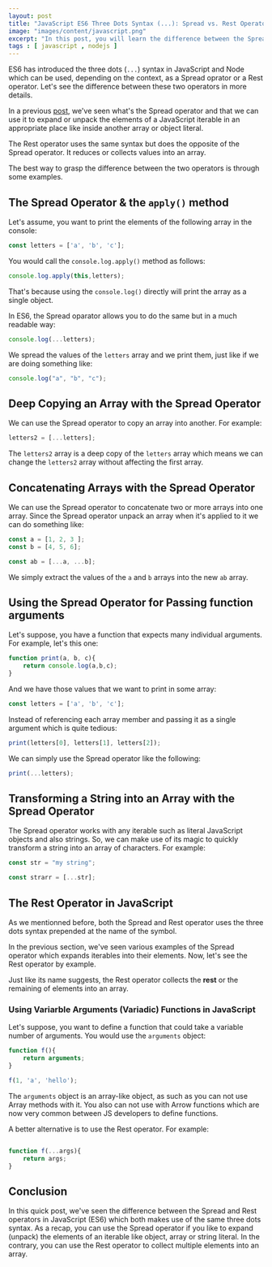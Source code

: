 ```yaml
---
layout: post
title: "JavaScript ES6 Three Dots Syntax (...): Spread vs. Rest Operators"
image: "images/content/javascript.png"
excerpt: "In this post, you will learn the difference between the Spread and the Rest operators in JavaScript." 
tags : [ javascript , nodejs ]
---
```


ES6 has introduced the three dots (`...`) syntax in JavaScript and Node which can be used, depending on the context, as a Spread oprator or a Rest operator. Let's see the difference between these two operators in more details.

In a previous [post](https://www.techiediaries.com/javascript-node-es6-spread-operator-syntax), we've seen what's the Spread operator and that we can use it to expand or unpack the elements of a JavaScript iterable in an appropriate place like inside another array or object literal.

The Rest operator uses the same syntax but does the opposite of the Spread operator. It reduces or collects values into an array. 

The best way to grasp the difference between the two operators is through some examples.

## The Spread Operator & the `apply()` method 

Let's assume, you want to print the elements of the following array in the console:

```js
const letters = ['a', 'b', 'c'];
```

You would call the `console.log.apply()` method as follows:

```js
console.log.apply(this,letters);
```

That's because using the `console.log()` directly will print the array as a single object.

In ES6, the Spread oparator allows you to do the same but in a much readable way:

```js
console.log(...letters);
```

We spread the values of the `letters` array and we print them, just like if we are doing something like:

```js
console.log("a", "b", "c");
```

## Deep Copying an Array with the Spread Operator

We can use the Spread operator to copy an array into another. For example:

```js
letters2 = [...letters];
```

The `letters2` array is a deep copy of the `letters` array which means we can change the `letters2` array without affecting the first array.

## Concatenating Arrays with the Spread Operator

We can use the Spread operator to concatenate two or more arrays into one array. Since the Spread operator unpack an array when it's applied to it we can do something like:

```js
const a = [1, 2, 3 ];
const b = [4, 5, 6];

const ab = [...a, ...b];
```

We simply extract the values of the `a` and `b` arrays into the new `ab` array.

## Using the Spread Operator for Passing function arguments

Let's suppose, you have a function that expects many individual arguments. For example, let's this one:

```js
function print(a, b, c){
    return console.log(a,b,c);
}
```

And we have those values that we want to print in some array:

```js
const letters = ['a', 'b', 'c'];
```

Instead of referencing each array member and passing it as a single argument which is quite tedious:

```js
print(letters[0], letters[1], letters[2]);
```

We can simply use the Spread operator like the following:

```js
print(...letters);
```

## Transforming a String into an Array with the Spread Operator

The Spread operator works with any iterable such as literal JavaScript objects and also strings. So, we can make use of its magic to quickly transform a string into an array of characters. For example:

```js
const str = "my string";

const strarr = [...str];
```

## The Rest Operator in JavaScript

As we mentionned before, both the Spread and Rest operator uses the three dots syntax prepended at the name of the symbol. 

In the previous section, we've seen various examples of the Spread operator which expands iterables into their elements. Now, let's see the Rest operator by example.

Just like its name suggests, the Rest operator collects the **rest** or the remaining of elements into an array.

### Using Variarble Arguments (Variadic) Functions in JavaScript

Let's suppose, you want to define a function that could take a variable number of arguments. You would use the `arguments` object:

```js
function f(){
    return arguments;
}

f(1, 'a', 'hello');
```

The `arguments` object is an array-like object, as such as you can not use Array methods with it. You also can not use with Arrow functions which are now very common between JS developers to define functions.

A better alternative is to use the Rest operator. For example: 

```js

function f(...args){
    return args;
}
```

## Conclusion

In this quick post, we've seen the difference between the Spread and Rest operators in JavaScript (ES6) which both makes use of the same three dots syntax. As a recap, you can use the Spread operator if you like to expand (unpack) the elements of an iterable like object, array or string literal. In the contrary, you can use the Rest operator to collect multiple elements into an array.  






